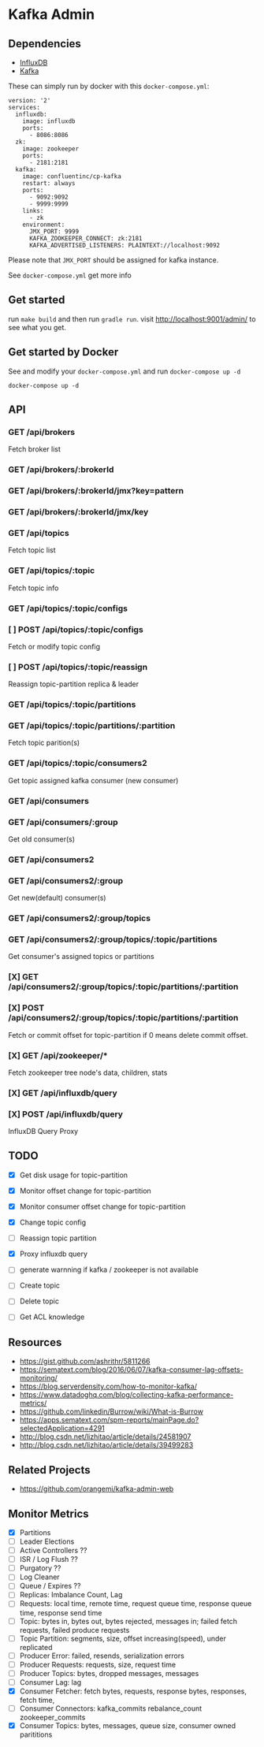 Kafka Admin
============

## Dependencies
- [InfluxDB](https://influxdb.com/) 
- [Kafka](https://kafka.apache.org/)

These can simply run by docker with this `docker-compose.yml`:
```
version: '2'
services:
  influxdb:
    image: influxdb
    ports:
      - 8086:8086
  zk:
    image: zookeeper
    ports:
      - 2181:2181
  kafka:
    image: confluentinc/cp-kafka
    restart: always
    ports:
      - 9092:9092
      - 9999:9999
    links:
      - zk
    environment:
      JMX_PORT: 9999
      KAFKA_ZOOKEEPER_CONNECT: zk:2181
      KAFKA_ADVERTISED_LISTENERS: PLAINTEXT://localhost:9092
```
Please note that `JMX_PORT` should be assigned for kafka instance.

See `docker-compose.yml` get more info

## Get started
run `make build` and then run `gradle run`. visit [http://localhost:9001/admin/](http://localhost:9001/admin/) to see what you get.

## Get started by Docker
See and modify your `docker-compose.yml` and run `docker-compose up -d`
```
docker-compose up -d
```

## API
### GET /api/brokers
Fetch broker list

### GET /api/brokers/:brokerId

### GET /api/brokers/:brokerId/jmx?key=pattern

### GET /api/brokers/:brokerId/jmx/key

### GET /api/topics
Fetch topic list

### GET /api/topics/:topic
Fetch topic info 

### GET /api/topics/:topic/configs
### [ ] POST /api/topics/:topic/configs
Fetch or modify topic config

### [ ] POST /api/topics/:topic/reassign
Reassign topic-partition replica & leader

### GET /api/topics/:topic/partitions
### GET /api/topics/:topic/partitions/:partition
Fetch topic parition(s)

### GET /api/topics/:topic/consumers2
Get topic assigned kafka consumer (new consumer)

### GET /api/consumers
### GET /api/consumers/:group
Get old consumer(s)

### GET /api/consumers2
### GET /api/consumers2/:group
Get new(default) consumer(s)

### GET /api/consumers2/:group/topics
### GET /api/consumers2/:group/topics/:topic/partitions
Get consumer's assigned topics or partitions

### [X] GET /api/consumers2/:group/topics/:topic/partitions/:partition
### [X] POST /api/consumers2/:group/topics/:topic/partitions/:partition
Fetch or commit offset for topic-partition if 0 means delete commit offset.

### [X] GET /api/zookeeper/*
Fetch zookeeper tree node's data, children, stats

### [X] GET /api/influxdb/query
### [X] POST /api/influxdb/query
InfluxDB Query Proxy

## TODO
- [X] Get disk usage for topic-partition
- [X] Monitor offset change for topic-partition
- [X] Monitor consumer offset change for topic-partition
- [X] Change topic config
- [ ] Reassign topic partition
- [X] Proxy influxdb query
- [ ] generate warnning if kafka / zookeeper is not available
- [ ] Create topic
- [ ] Delete topic

- [ ] Get ACL knowledge

## Resources
- https://gist.github.com/ashrithr/5811266
- https://sematext.com/blog/2016/06/07/kafka-consumer-lag-offsets-monitoring/
- https://blog.serverdensity.com/how-to-monitor-kafka/
- https://www.datadoghq.com/blog/collecting-kafka-performance-metrics/
- https://github.com/linkedin/Burrow/wiki/What-is-Burrow
- https://apps.sematext.com/spm-reports/mainPage.do?selectedApplication=4291
- http://blog.csdn.net/lizhitao/article/details/24581907
- http://blog.csdn.net/lizhitao/article/details/39499283

## Related Projects
- https://github.com/orangemi/kafka-admin-web

## Monitor Metrics
- [X] Partitions
- [ ] Leader Elections
- [ ] Active Controllers ??
- [ ] ISR / Log Flush ??
- [ ] Purgatory ??
- [ ] Log Cleaner
- [ ] Queue / Expires ??
- [ ] Replicas: Imbalance Count, Lag
- [ ] Requests: local time, remote time, request queue time, response queue time, response send time
- [ ] Topic: bytes in, bytes out, bytes rejected, messages in; failed fetch requests, failed produce requests
- [ ] Topic Partition: segments, size, offset increasing(speed), under replicated
- [ ] Producer Error: failed, resends, serialization errors
- [ ] Producer Requests: requests, size, request time
- [ ] Producer Topics: bytes, dropped messages, messages
- [ ] Consumer Lag: lag
- [X] Consumer Fetcher: fetch bytes, requests, response bytes, responses, fetch time,
- [ ] Consumer Connectors: kafka_commits rebalance_count zookeeper_commits
- [X] Consumer Topics: bytes, messages, queue size, consumer owned parititions
